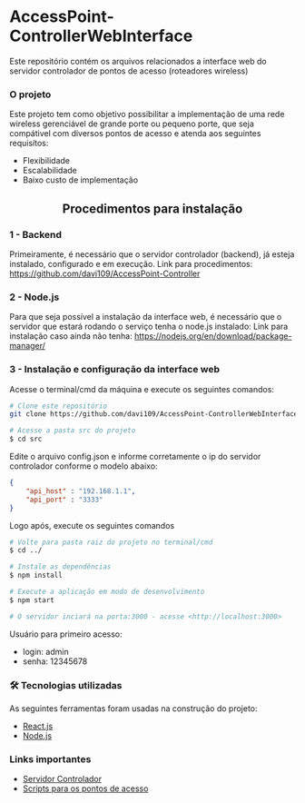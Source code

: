 # AccessPoint-ControllerWebInterface
Este repositório contém os arquivos relacionados a interface web do servidor controlador de pontos de acesso (roteadores wireless)

### O projeto

Este projeto tem como objetivo possibilitar a implementação de uma rede wireless gerenciável de grande porte ou pequeno porte, que seja compátivel com diversos pontos de acesso e atenda aos seguintes requisítos:

 - Flexibilidade
 - Escalabilidade
 - Baixo custo de implementação
 
<h2 align="center">Procedimentos para instalação</h2>

<h3 align="left">1 - Backend</h3>

Primeiramente, é necessário que o servidor controlador (backend), já esteja instalado, configurado e em execução. Link para procedimentos: https://github.com/davi109/AccessPoint-Controller

<h3 align="left">2 - Node.js</h3>

Para que seja possível a instalação da interface web, é necessário que o servidor que estará rodando o serviço tenha o node.js instalado:
Link para instalação caso ainda não tenha: https://nodejs.org/en/download/package-manager/

<h3 align="left">3 - Instalação e configuração da interface web</h3>

Acesse o terminal/cmd da máquina e execute os seguintes comandos:

```bash
# Clone este repositório
git clone https://github.com/davi109/AccessPoint-ControllerWebInterface.git

# Acesse a pasta src do projeto
$ cd src
```
Edite o arquivo config.json e informe corretamente o ip do servidor controlador conforme o modelo abaixo:

```json
{
    "api_host" : "192.168.1.1",
    "api_port" : "3333"
}
```

Logo após, execute os seguintes comandos

```bash
# Volte para pasta raiz do projeto no terminal/cmd
$ cd ../

# Instale as dependências
$ npm install

# Execute a aplicação em modo de desenvolvimento
$ npm start

# O servidor inciará na porta:3000 - acesse <http://localhost:3000>
```

Usuário para primeiro acesso: 

 - login: admin 
 - senha: 12345678


### 🛠 Tecnologias utilizadas

As seguintes ferramentas foram usadas na construção do projeto:

- [React.js](https://pt-br.reactjs.org/)
- [Node.js](https://nodejs.org/en/)

### Links importantes

- [Servidor Controlador](https://github.com/davi109/AccessPoint-Controller)
- [Scripts para os pontos de acesso](https://github.com/davi109/AccessPoint-Scripts)



